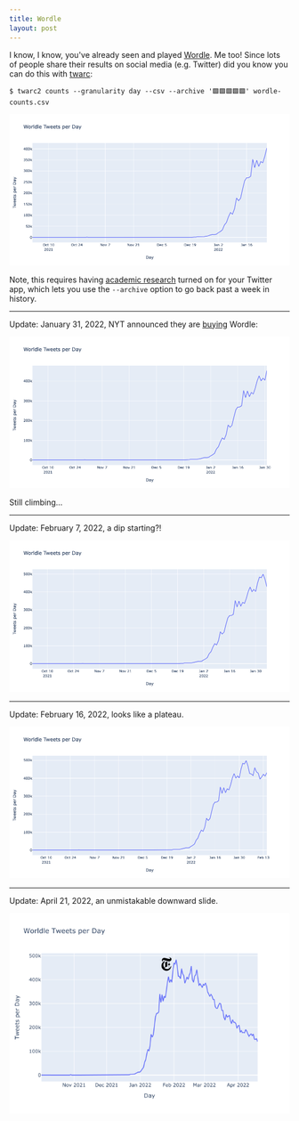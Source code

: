 ```yaml
---
title: Wordle
layout: post
---
```


I know, I know, you've already seen and played [Wordle]. Me too! Since lots of people share their results on social media (e.g. Twitter) did you know you can do this with [twarc]:

```
$ twarc2 counts --granularity day --csv --archive '🟩🟩🟩🟩🟩' wordle-counts.csv
```

<a href="https://github.com/edsu/notebooks/blob/master/Wordle.ipynb"><img src="/images/wordle-counts.png" class="img-fluid"></a>

Note, this requires having [academic research] turned on for your Twitter app, which lets you use the `--archive` option to go back past a week in history.

---

Update: January 31, 2022, NYT announced they are [buying] Wordle:

<a href="https://github.com/edsu/notebooks/blob/master/Wordle.ipynb"><img src="/images/wordle-counts2.png" class="img-fluid"></a>

Still climbing...

---

Update: February 7, 2022, a dip starting?!

<a href="https://github.com/edsu/notebooks/blob/master/Wordle.ipynb"><img src="/images/wordle-counts3.png" class="img-fluid"></a>

---

Update: February 16, 2022, looks like a plateau.

<a href="https://github.com/edsu/notebooks/blob/master/Wordle.ipynb"><img src="/images/wordle-counts4.png" class="img-fluid"></a>

---

Update: April 21, 2022, an unmistakable downward slide.

<a href="https://github.com/edsu/notebooks/blob/master/Wordle.ipynb"><img src="/images/wordle-counts5.png" class="img-fluid"></a>

[twarc]: https://twarc-project.readthedocs.org
[Wordle]: https://www.nytimes.com/2022/01/03/technology/wordle-word-game-creator.html
[academic research]: https://developer.twitter.com/en/products/twitter-api/academic-research
[buying]: https://www.nytimes.com/2022/01/31/business/media/new-york-times-wordle.html


